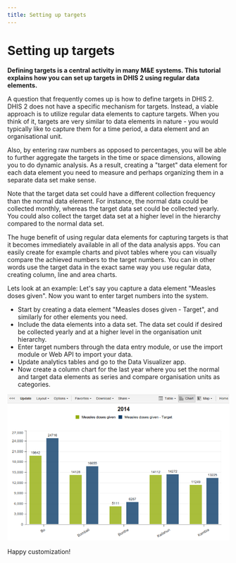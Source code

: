 ```yaml
---
title: Setting up targets
---
```

# Setting up targets

**Defining targets is a central activity in many M&E systems. This tutorial explains how you can set up targets in DHIS 2 using regular data elements.**

A question that frequently comes up is how to define targets in DHIS 2. DHIS 2 does not have a specific mechanism for targets. Instead, a viable approach is to utilize regular data elements to capture targets. When you think of it, targets are very similar to data elements in nature - you would typically like to capture them for a time period, a data element and an organisational unit.

Also, by entering raw numbers as opposed to percentages, you will be able to further aggregate the targets in the time or space dimensions, allowing you to do dynamic analysis. As a result, creating a "target" data element for each data element you need to measure and perhaps organizing them in a separate data set make sense.

Note that the target data set could have a different collection frequency than the normal data element. For instance, the normal data could be collected monthly, whereas the target data set could be collected yearly. You could also collect the target data set at a higher level in the hierarchy compared to the normal data set.

The huge benefit of using regular data elements for capturing targets is that it becomes immediately available in all of the data analysis apps. You can easily create for example charts and pivot tables where you can visually compare the achieved numbers to the target numbers. You can in other words use the target data in the exact same way you use regular data, creating column, line and area charts.

Lets look at an example: Let's say you capture a data element "Measles doses given". Now you want to enter target numbers into the system.

- Start by creating a data element "Measles doses given - Target", and similarly for other elements you need.
- Include the data elements into a data set. The data set could if desired be collected yearly and at a higher level in the organisation unit hierarchy.
- Enter target numbers through the data entry module, or use the import module or Web API to import your data.
- Update analytics tables and go to the Data Visualizer app.
- Now create a column chart for the last year where you set the normal and target data elements as series and compare organisation units as categories.

![](resources/images/targets.png)

Happy customization!
